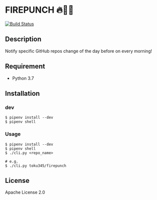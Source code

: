 # FIREPUNCH 🔥👊🏻

[![Build Status](https://travis-ci.com/toku345/firepunch.svg?branch=master)](https://travis-ci.com/toku345/firepunch)

## Description

Notify specific GitHub repos change of the day before on every morning!


## Requirement

- Python 3.7


## Installation

### dev

``` console
$ pipenv install --dev
$ pipenv shell
```

### Usage

``` console
$ pipenv install --dev
$ pipenv shell
$ ./cli.py <repo_name>

# e.g.
$ ./cli.py toku345/firepunch
```

## License

Apache License 2.0
